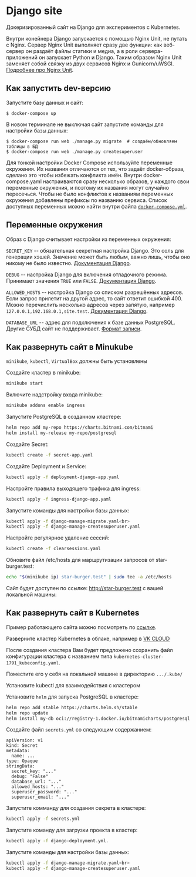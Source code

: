 # Django site

Докеризированный сайт на Django для экспериментов с Kubernetes.

Внутри конейнера Django запускается с помощью Nginx Unit, не путать с Nginx. Сервер Nginx Unit выполняет сразу две функции: как веб-сервер он раздаёт файлы статики и медиа, а в роли сервера-приложений он запускает Python и Django. Таким образом Nginx Unit заменяет собой связку из двух сервисов Nginx и Gunicorn/uWSGI. [Подробнее про Nginx Unit](https://unit.nginx.org/).

## Как запустить dev-версию

Запустите базу данных и сайт:

```shell-session
$ docker-compose up
```

В новом терминале не выключая сайт запустите команды для настройки базы данных:

```shell-session
$ docker-compose run web ./manage.py migrate  # создаём/обновляем таблицы в БД
$ docker-compose run web ./manage.py createsuperuser
```

Для тонкой настройки Docker Compose используйте переменные окружения. Их названия отличаются от тех, что задаёт docker-образа, сделано это чтобы избежать конфликта имён. Внутри docker-compose.yaml настраиваются сразу несколько образов, у каждого свои переменные окружения, и поэтому их названия могут случайно пересечься. Чтобы не было конфликтов к названиям переменных окружения добавлены префиксы по названию сервиса. Список доступных переменных можно найти внутри файла [`docker-compose.yml`](./docker-compose.yml).

## Переменные окружения

Образ с Django считывает настройки из переменных окружения:

`SECRET_KEY` -- обязательная секретная настройка Django. Это соль для генерации хэшей. Значение может быть любым, важно лишь, чтобы оно никому не было известно. [Документация Django](https://docs.djangoproject.com/en/3.2/ref/settings/#secret-key).

`DEBUG` -- настройка Django для включения отладочного режима. Принимает значения `TRUE` или `FALSE`. [Документация Django](https://docs.djangoproject.com/en/3.2/ref/settings/#std:setting-DEBUG).

`ALLOWED_HOSTS` -- настройка Django со списком разрешённых адресов. Если запрос прилетит на другой адрес, то сайт ответит ошибкой 400. Можно перечислить несколько адресов через запятую, например `127.0.0.1,192.168.0.1,site.test`. [Документация Django](https://docs.djangoproject.com/en/3.2/ref/settings/#allowed-hosts).

`DATABASE_URL` -- адрес для подключения к базе данных PostgreSQL. Другие СУБД сайт не поддерживает. [Формат записи](https://github.com/jacobian/dj-database-url#url-schema).

## Как развернуть сайт в Minukube

`minikube`, `kubectl`, `VirtualBox` должны быть установлены

Создайте кластер в minikube:
```sh
minikube start
```

Включите надстройку входа minikube:
```sh
minikube addons enable ingress
```

Запустите PostgreSQL в созданном кластере:
```sh
helm repo add my-repo https://charts.bitnami.com/bitnami
helm install my-release my-repo/postgresql
```

Создайте Secret:
```sh
kubectl create -f secret-app.yaml
```

Создайте Deployment и Service:
```sh
kubectl apply -f deployment-django-app.yaml
```

Настройте правила выходящего трафика для ingress:
```sh
kubectl apply -f ingress-django-app.yaml
```

Запустите команды для настройки базы данных:
```sh
kubectl apply -f django-manage-migrate.yaml<br>
kubectl apply -f django-manage-createsuperuser.yaml
```

Настройте регулярное удаление сессий:
```sh
kubectl create -f clearsessions.yaml
```

Обновите файл /etc/hosts для маршрутизации запросов от star-burger.test:
```sh
echo "$(minikube ip) star-burger.test" | sudo tee -a /etc/hosts
```

Сайт будет доступен по ссылке: http://star-burger.test с вашей локальной машины:

## Как развернуть сайт в Kubernetes
Пример работающего сайта можно посмотреть по [ссылке](https://star-burger.ru/).

Разверните кластер Kubernetes в облаке, например в [VK CLOUD](https://mcs.mail.ru/)

После создания кластера Вам будет предложено сохранить файл конфигурации кластера с названием типа `kubernetes-cluster-1791_kubeconfig.yaml`.

Поместите его у себя на локальной машине в директорию `.../.kube/`

Установите kubectl для взаимодействия с кластером

Установите `helm` для запуска PostgreSQL в кластере: 
```sh
helm repo add stable https://charts.helm.sh/stable
helm repo update
helm install my-db oci://registry-1.docker.io/bitnamicharts/postgresql
```
Создайте файл `secrets.yml` со следующим содержанием:

```
apiVersion: v1
kind: Secret
metadata:
  name: ...
type: Opaque
stringData:
  secret_key: "..."
  debug: "False"
  database_url: "..."
  allowed_hosts: "..."
  superuser_password: "..."
  superuser_email: "..."
```

Запустите комманду для создания секрета в кластере:
```sh
kubectl apply -f secrets.yml
```
Запустите команду для загрузки проекта в кластер:
```sh
kubectl apply -f django-deployment.yml.
```
Запустите команды для настройки базы данных:
```sh
kubectl apply -f django-manage-migrate.yaml<br>
kubectl apply -f django-manage-createsuperuser.yaml
```
